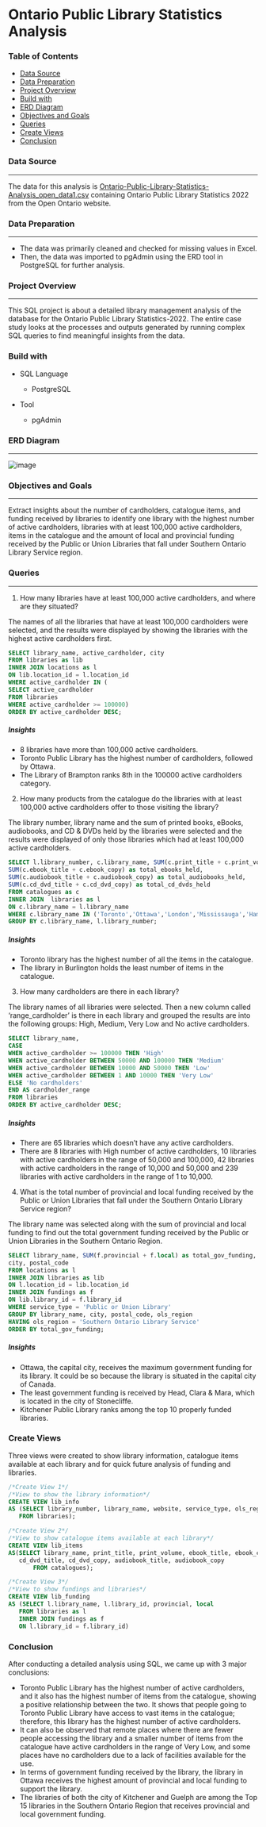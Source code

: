# Ontario Public Library Statistics Analysis

### Table of Contents
- [Data Source](#data-source)
- [Data Preparation](#data-preparation)
- [Project Overview](#project-overview)
- [Build with](#build-with)
- [ERD Diagram](#erd-diagram)
- [Objectives and Goals](#objectives-and-goals)
- [Queries](#queries)
- [Create Views](#create-views)
- [Conclusion](#conclusion)

### Data Source
---
The data for this analysis is [Ontario-Public-Library-Statistics-Analysis_open_data1.csv](https://github.com/bindiya-vakharia/Ontario-Public-Library-Statistics-Analysis/blob/main/ontario_public_library_statistics_2022_open_data1.csv) containing Ontario Public Library Statistics 2022 from the Open Ontario website.

### Data Preparation
---
- The data was primarily cleaned and checked for missing values in Excel.
- Then, the data was imported to pgAdmin using the ERD tool in PostgreSQL for further analysis.

### Project Overview
 ---
This SQL project is about a detailed library management analysis of the database for the Ontario Public Library Statistics-2022. The entire case study looks at the processes and outputs generated by running complex SQL queries to find meaningful insights from the data.

### Build with
- SQL Language
  - PostgreSQL

- Tool
  - pgAdmin

### ERD Diagram
---
![image](https://github.com/bindiya-vakharia/Ontario-Public-Library-Statistics-Analysis-/assets/161663134/adafd32b-0126-4b51-a0f3-35ddf4421abd)

### Objectives and Goals
---
Extract insights about the number of cardholders, catalogue items, and funding received by libraries to identify one library with the highest number of active cardholders, libraries with at least 100,000 active cardholders, items in the catalogue and the amount of local and provincial funding received by the Public or Union Libraries that fall under Southern Ontario Library Service region.

### Queries
---

1. How many libraries have at least 100,000 active cardholders, and where are they situated?

The names of all the libraries that have at least 100,000 cardholders were selected, and the results were displayed by showing the libraries with the highest active cardholders first.
```sql
SELECT library_name, active_cardholder, city
FROM libraries as lib
INNER JOIN locations as l
ON lib.location_id = l.location_id
WHERE active_cardholder IN (
SELECT active_cardholder
FROM libraries
WHERE active_cardholder >= 100000)
ORDER BY active_cardholder DESC;
```
##### Insights
- 8 libraries have more than 100,000 active cardholders.
- Toronto Public Library has the highest number of cardholders, followed by Ottawa.
- The Library of Brampton ranks 8th in the 100000 active cardholders category.

2. How many products from the catalogue do the libraries with at least 100,000 active cardholders offer to those visiting the library?

The library number, library name and the sum of printed books, eBooks, audiobooks, and CD & DVDs held by the libraries were selected and the results were displayed of only those libraries which had at least 100,000 active cardholders.

```sql
SELECT l.library_number, c.library_name, SUM(c.print_title + c.print_volume) as total_prinbooks_held,
SUM(c.ebook_title + c.ebook_copy) as total_ebooks_held,
SUM(c.audiobook_title + c.audiobook_copy) as total_audiobooks_held,
SUM(c.cd_dvd_title + c.cd_dvd_copy) as total_cd_dvds_held
FROM catalogues as c
INNER JOIN  libraries as l
ON c.library_name = l.library_name
WHERE c.library_name IN ('Toronto','Ottawa','London','Mississauga','Hamilton','Burlington','Markham','Brampton')
GROUP BY c.library_name, l.library_number;
```
##### Insights
- Toronto library has the highest number of all the items in the catalogue.
- The library in Burlington holds the least number of items in the catalogue.

3. How many cardholders are there in each library?

The library names of all libraries were selected. Then a new column called ‘range_cardholder’ is there in each library and grouped the results are into the following groups: High, Medium, Very Low and No active cardholders.

```sql
SELECT library_name,
CASE 
WHEN active_cardholder >= 100000 THEN 'High'
WHEN active_cardholder BETWEEN 50000 AND 100000 THEN 'Medium'
WHEN active_cardholder BETWEEN 10000 AND 50000 THEN 'Low'
WHEN active_cardholder BETWEEN 1 AND 10000 THEN 'Very Low'
ELSE 'No cardholders'
END AS cardholder_range
FROM libraries
ORDER BY active_cardholder DESC;
```

##### Insights
- There are 65 libraries which doesn’t have any active cardholders.
- There are 8 libraries with High number of active cardholders, 10 libraries with active cardholders in the range of 50,000 and 100,000, 42 libraries with active cardholders in the range of 10,000 and 50,000 and 239 libraries with active cardholders in the range of 1 to 10,000.

4. What is the total number of provincial and local funding received by the Public or Union Libraries that fall under the Southern Ontario Library Service region?

The library name was selected along with the sum of provincial and local funding to find out the total government funding received by the Public or Union Libraries in the Southern Ontario Region.
```sql
SELECT library_name, SUM(f.provincial + f.local) as total_gov_funding,
city, postal_code
FROM locations as l
INNER JOIN libraries as lib
ON l.location_id = lib.location_id
INNER JOIN fundings as f
ON lib.library_id = f.library_id
WHERE service_type = 'Public or Union Library'
GROUP BY library_name, city, postal_code, ols_region
HAVING ols_region = 'Southern Ontario Library Service'
ORDER BY total_gov_funding;
```

##### Insights
- Ottawa, the capital city, receives the maximum government funding for its library. It could be so because the library is situated in the capital city of Canada.
- The least government funding is received by Head, Clara & Mara, which is located in the city of Stonecliffe.
- Kitchener Public Library ranks among the top 10 properly funded libraries.

### Create Views
Three views were created to show library information, catalogue items available at each library and for quick future analysis of funding and libraries.

```sql
/*Create View 1*/
/*View to show the library information*/
CREATE VIEW lib_info
AS (SELECT library_number, library_name, website, service_type, ols_region
   FROM libraries);
```
```sql
/*Create View 2*/
/*View to show catalogue items available at each library*/
CREATE VIEW lib_items
AS(SELECT library_name, print_title, print_volume, ebook_title, ebook_copy,
   cd_dvd_title, cd_dvd_copy, audiobook_title, audiobook_copy
	   FROM catalogues);
```
```sql
/*Create View 3*/
/*View to show fundings and libraries*/
CREATE VIEW lib_funding
AS (SELECT l.library_name, l.library_id, provincial, local
   FROM libraries as l
   INNER JOIN fundings as f
   ON l.library_id = f.library_id)
```

### Conclusion
After conducting a detailed analysis using SQL, we came up with 3 major conclusions: 
- Toronto Public Library has the highest number of active cardholders, and it also has the highest number of items from the catalogue, showing a positive relationship between the two. It shows that people going to Toronto Public Library have access to vast items in the catalogue; therefore, this library has the highest number of active cardholders.
- It can also be observed that remote places where there are fewer people accessing the library and a smaller number of items from the catalogue have active cardholders in the range of Very Low, and some places have no cardholders due to a lack of facilities available for the use.
- In terms of government funding received by the library, the library in Ottawa receives the highest amount of provincial and local funding to support the library. 
- The libraries of both the city of Kitchener and Guelph are among the Top 15 libraries in the Southern Ontario Region that receives provincial and local government funding.


